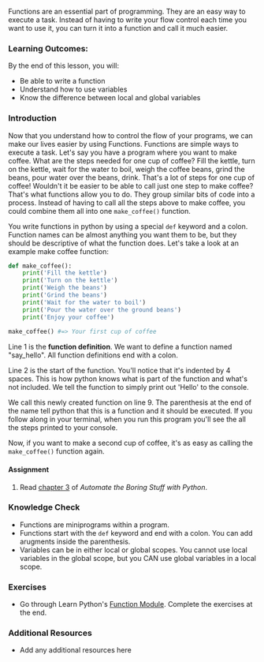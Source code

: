 Functions are an essential part of programming. They are an easy way to execute a task. Instead of having to write your flow control each time you want to use it, you can turn it into a function and call it much easier.

### Learning Outcomes:

By the end of this lesson, you will:

* Be able to write a function
* Understand how to use variables
* Know the difference between local and global variables

### Introduction

Now that you understand how to control the flow of your programs, we can make our lives easier by using Functions. Functions are simple ways to execute a task. Let's say you have a program where you want to make coffee. What are the steps needed for one cup of coffee? Fill the kettle, turn on the kettle, wait for the water to boil, weigh the coffee beans, grind the beans, pour water over the beans, drink. That's a lot of steps for one cup of coffee! Wouldn't it be easier to be able to call just one step to make coffee? That's what functions allow you to do. They group similar bits of code into a process. Instead of having to call all the steps above to make coffee, you could combine them all into one `make_coffee()` function.

You write functions in python by using a special `def` keyword and a colon. Function names can be almost anything you want them to be, but they should be descriptive of what the function does. Let's take a look at an example make coffee function:

~~~python
def make_coffee():
    print('Fill the kettle')
    print('Turn on the kettle')
    print('Weigh the beans')
    print('Grind the beans')
    print('Wait for the water to boil')
    print('Pour the water over the ground beans')
    print('Enjoy your coffee')
		
make_coffee() #=> Your first cup of coffee
~~~

Line 1 is the __function definition__. We want to define a function named "say_hello". All function definitions end with a colon.

Line 2 is the start of the function. You'll notice that it's indented by 4 spaces. This is how python knows what is part of the function and what's not included. We tell the function to simply print out 'Hello' to the console.

We call this newly created function on line 9. The parenthesis at the end of the name tell python that this is a function and it should be executed. If you follow along in your terminal, when you run this program you'll see the all the steps printed to your console.

Now, if you want to make a second cup of coffee, it's as easy as calling the `make_coffee()` function again.

#### Assignment

<div class="lesson-content__panel" markdown="1">

1. Read [chapter 3](https://automatetheboringstuff.com/2e/chapter3/) of _Automate the Boring Stuff with Python_.

</div>

### Knowledge Check

* Functions are miniprograms within a program.
* Functions start with the `def` keyword and end with a colon. You can add arugments inside the parenthesis.
* Variables can be in either local or global scopes. You cannot use local variables in the global scope, but you CAN use global variables in a local scope.

### Exercises

* Go through Learn Python's [Function Module](https://www.learnpython.org/en/Functions). Complete the exercises at the end.

### Additional Resources

* Add any additional resources here
